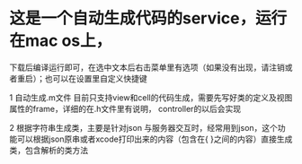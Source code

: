 # 这是一个自动生成代码的service，运行在mac os上，
下载后编译运行即可，在选中文本后右击菜单里有选项（如果没有出现，请注销或者重启）；也可以在设置里自定义快捷键

1 自动生成.m文件
目前只支持view和cell的代码生成，需要先写好类的定义及视图属性的frame，详细的在.h文件里有说明，
controller的以后会实现

2 根据字符串生成类，主要是针对json
与服务器交互时，经常用到json，这个功能可以根据json原串或者xcode打印出来的内容（包含在{ }之间的内容）直接生成类，包含解析的类方法
